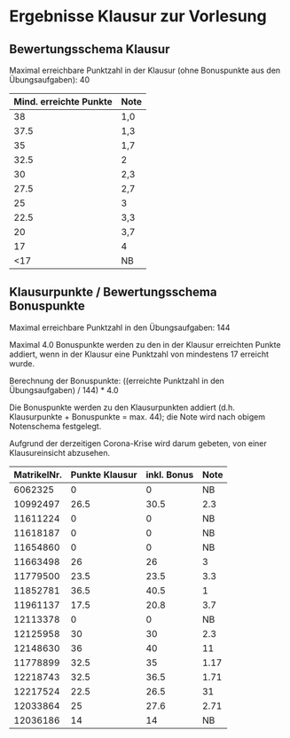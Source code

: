 # Ergebnisse Klausur zur Vorlesung
## Bewertungsschema Klausur


Maximal erreichbare Punktzahl in der Klausur (ohne Bonuspunkte aus den
Übungsaufgaben): 40

| Mind. erreichte Punkte | Note |
|---|---|
| 38 | 1,0 |
| 37.5 | 1,3 |
| 35 | 1,7 |
| 32.5 | 2 |
| 30 | 2,3 |
| 27.5 | 2,7 |
| 25 | 3 |
| 22.5 | 3,3 |
| 20 | 3,7 |
| 17 | 4 |
| <17 | NB |

## Klausurpunkte / Bewertungsschema Bonuspunkte

Maximal erreichbare Punktzahl in den Übungsaufgaben: 144

Maximal 4.0 Bonuspunkte werden zu den in der Klausur erreichten Punkte
addiert, wenn in der Klausur eine Punktzahl von mindestens 17 erreicht
wurde.

Berechnung der Bonuspunkte: ((erreichte Punktzahl in den Übungsaufgaben) / 144) * 4.0

Die Bonuspunkte werden zu den Klausurpunkten addiert
(d.h. Klausurpunkte + Bonuspunkte = max. 44); die Note wird nach
obigem Notenschema festgelegt.

Aufgrund der derzeitigen Corona-Krise wird darum gebeten, von einer
Klausureinsicht abzusehen.

| MatrikelNr. | Punkte Klausur | inkl. Bonus | Note |
|---|---|---|---|
|6062325|0|0|NB|
|10992497|26.5|30.5|2.3|
|11611224|0|0|NB|
|11618187|0|0|NB|
|11654860|0|0|NB|
|11663498|26|26|3|
|11779500|23.5|23.5|3.3|
|11852781|36.5|40.5|1|
|11961137|17.5|20.8|3.7|
|12113378|0|0|NB|
|12125958|30|30|2.3|
|12148630|36|40|11|
|11778899|32.5|35|1.17|
|12218743|32.5|36.5|1.71|
|12217524|22.5|26.5|31|
|12033864|25|27.6|2.71|
|12036186|14|14|NB|

